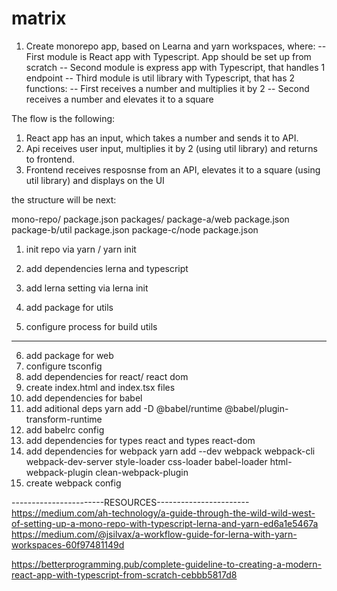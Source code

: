 # matrix

1. Create monorepo app, based on Learna and yarn workspaces, where:
-- First module is React app with Typescript. App should be set up from scratch
-- Second module is express app with Typescript, that handles 1 endpoint
-- Third module is util library with Typescript, that has 2 functions:
-- First receives a number and multiplies it by 2
-- Second receives a number and elevates it to a square

 The flow is the following:
1. React app has an input, which takes a number and sends it to API.
2. Api receives user input, multiplies it by 2 (using util library) and returns to frontend.
3. Frontend receives resposnse from an API, elevates it to a square (using util library) and displays on the UI


the structure will be next:

mono-repo/
  package.json
  packages/
    package-a/web
      package.json
    package-b/util
      package.json
    package-c/node
      package.json


1. init repo via yarn / yarn init
2. add dependencies lerna and typescript
3. add lerna setting via lerna init

4. add package for utils
5. configure process for build utils
---
6. add package for web
7. configure tsconfig
8. add dependencies for react/ react dom
9. create index.html and index.tsx files
10. add dependencies for babel
11. add aditional deps yarn add -D  @babel/runtime  @babel/plugin-transform-runtime
12. add babelrc config
11. add dependencies for types react and types react-dom
12. add dependencies for webpack
yarn add --dev webpack webpack-cli webpack-dev-server style-loader css-loader babel-loader html-webpack-plugin clean-webpack-plugin
11. create webpack config


-----------------------RESOURCES-----------------------
https://medium.com/ah-technology/a-guide-through-the-wild-wild-west-of-setting-up-a-mono-repo-with-typescript-lerna-and-yarn-ed6a1e5467a
https://medium.com/@jsilvax/a-workflow-guide-for-lerna-with-yarn-workspaces-60f97481149d

https://betterprogramming.pub/complete-guideline-to-creating-a-modern-react-app-with-typescript-from-scratch-cebbb5817d8

